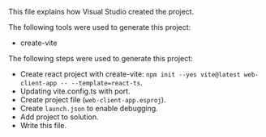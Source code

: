 This file explains how Visual Studio created the project.

The following tools were used to generate this project:
- create-vite

The following steps were used to generate this project:
- Create react project with create-vite: `npm init --yes vite@latest web-client-app -- --template=react-ts`.
- Updating vite.config.ts with port.
- Create project file (`web-client-app.esproj`).
- Create `launch.json` to enable debugging.
- Add project to solution.
- Write this file.
